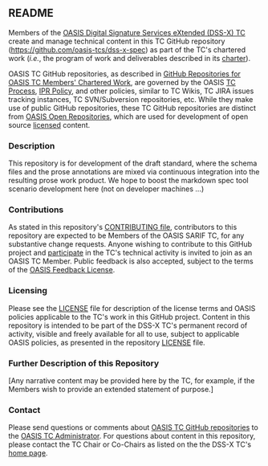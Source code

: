 <div>
<h2>README</h2>

<p>Members of the <a href="https://www.oasis-open.org/committees/dss-x/">OASIS Digital Signature Services eXtended (DSS-X) TC</a> create and manage technical content in this TC GitHub repository (<a href="https://github.com/oasis-tcs/dss-x-spec">https://github.com/oasis-tcs/dss-x-spec</a>) as part of the TC's chartered work (<i>i.e.</i>, the program of work and deliverables described in its <a href="https://www.oasis-open.org/committees/dss-x/charter.php">charter</a>).</p>

<p>OASIS TC GitHub repositories, as described in <a href="https://www.oasis-open.org/resources/tcadmin/github-repositories-for-oasis-tc-members-chartered-work">GitHub Repositories for OASIS TC Members' Chartered Work</a>, are governed by the OASIS <a href="https://www.oasis-open.org/policies-guidelines/tc-process">TC Process</a>, <a href="https://www.oasis-open.org/policies-guidelines/ipr">IPR Policy</a>, and other policies, similar to TC Wikis, TC JIRA issues tracking instances, TC SVN/Subversion repositories, etc.  While they make use of public GitHub repositories, these TC GitHub repositories are distinct from <a href="https://www.oasis-open.org/resources/open-repositories">OASIS Open Repositories</a>, which are used for development of open source <a href="https://www.oasis-open.org/resources/open-repositories/licenses">licensed</a> content.</p>
</div>

<div>
<h3>Description</h3>

<p>This repository is for development of the draft standard, where the schema files and the prose annotations are mixed via continuous integration into the resulting prose work product. We hope to boost the markdown spec tool scenario development here (not on developer machines ...)
</div>

<div>
<h3>Contributions</h3>
<p>As stated in this repository's <a href="https://github.com/oasis-tcs/dss-x-spec/blob/master/CONTRIBUTING.md">CONTRIBUTING file</a>, contributors to this repository are expected to be Members of the OASIS SARIF TC, for any substantive change requests.  Anyone wishing to contribute to this GitHub project and <a href="https://www.oasis-open.org/join/participation-instructions">participate</a> in the TC's technical activity is invited to join as an OASIS TC Member.  Public feedback is also accepted, subject to the terms of the <a href="https://www.oasis-open.org/policies-guidelines/ipr#appendixa">OASIS Feedback License</a>.</p>
</div>



<div>
<h3>Licensing</h3>
<p>Please see the <a href="https://github.com/oasis-tcs/dss-x-spec/blob/master/LICENSE.md">LICENSE</a> file for description of the license terms and OASIS policies applicable to the TC's work in this GitHub project. Content in this repository is intended to be part of the DSS-X TC's permanent record of activity, visible and freely available for all to use, subject to applicable OASIS policies, as presented in the repository <a href="https://github.com/oasis-tcs/dss-x-spec/blob/master/LICENSE.md">LICENSE</a> file.</p>
</div>

<div>
<h3>Further Description of this Repository</h3>

<p>[Any narrative content may be provided here by the TC, for example, if the Members wish to provide an extended statement of purpose.]</p>
</div>

<div>

<h3>Contact</h3>
<p>Please send questions or comments about <a href="https://www.oasis-open.org/resources/tcadmin/github-repositories-for-oasis-tc-members-chartered-work">OASIS TC GitHub repositories</a> to the <a href="mailto:tc-admin@oasis-open.org">OASIS TC Administrator</a>.  For questions about content in this repository, please contact the TC Chair or Co-Chairs as listed on the the DSS-X TC's <a href="https://www.oasis-open.org/committees/dss-x/">home page</a>.</p>
</div>
